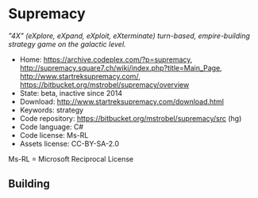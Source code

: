 # Supremacy

_"4X" (eXplore, eXpand, eXploit, eXterminate) turn-based, empire-building strategy game on the galactic level._

- Home: https://archive.codeplex.com/?p=supremacy, http://supremacy.square7.ch/wiki/index.php?title=Main_Page, http://www.startreksupremacy.com/, https://bitbucket.org/mstrobel/supremacy/overview
- State: beta, inactive since 2014
- Download: http://www.startreksupremacy.com/download.html
- Keywords: strategy
- Code repository: https://bitbucket.org/mstrobel/supremacy/src (hg)
- Code language: C#
- Code license: Ms-RL
- Assets license: CC-BY-SA-2.0

Ms-RL = Microsoft Reciprocal License

## Building

